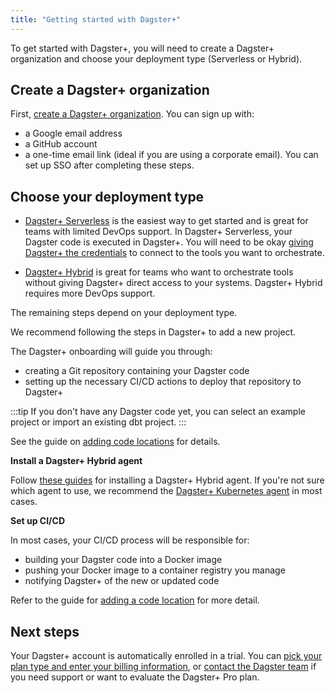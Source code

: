 ```yaml
---
title: "Getting started with Dagster+"
---
```


To get started with Dagster+, you will need to create a Dagster+ organization and choose your deployment type (Serverless or Hybrid).

## Create a Dagster+ organization

First, [create a Dagster+ organization](https://dagster.plus/signup). You can sign up with:
- a Google email address
- a GitHub account
- a one-time email link (ideal if you are using a corporate email). You can set up SSO after completing these steps.

## Choose your deployment type

- [Dagster+ Serverless](/dagster-plus/deployment/deployment-types/serverless) is the easiest way to get started and is great for teams with limited DevOps support. In Dagster+ Serverless, your Dagster code is executed in Dagster+. You will need to be okay [giving Dagster+ the credentials](/dagster-plus/deployment/management/environment-variables) to connect to the tools you want to orchestrate.

- [Dagster+ Hybrid](/dagster-plus/deployment/deployment-types/hybrid) is great for teams who want to orchestrate tools without giving Dagster+ direct access to your systems. Dagster+ Hybrid requires more DevOps support.

The remaining steps depend on your deployment type.

<Tabs>
<TabItem value="serverless" label="Dagster+ Serverless">

We recommend following the steps in Dagster+ to add a new project.

The Dagster+ onboarding will guide you through:
- creating a Git repository containing your Dagster code
- setting up the necessary CI/CD actions to deploy that repository to Dagster+

:::tip
If you don't have any Dagster code yet, you can select an example project or import an existing dbt project.
:::

See the guide on [adding code locations](/dagster-plus/deployment/code-locations) for details.
</TabItem>

<TabItem value="hybrid" label="Dagster+ Hybrid">

**Install a Dagster+ Hybrid agent**

Follow [these guides](/dagster-plus/deployment/deployment-types/hybrid) for installing a Dagster+ Hybrid agent. If you're not sure which agent to use, we recommend the [Dagster+ Kubernetes agent](/dagster-plus/deployment/deployment-types/hybrid/kubernetes/index.md) in most cases.


**Set up CI/CD**

In most cases, your CI/CD process will be responsible for:
- building your Dagster code into a Docker image
- pushing your Docker image to a container registry you manage
- notifying Dagster+ of the new or updated code

Refer to the guide for [adding a code location](/dagster-plus/deployment/code-locations) for more detail.

</TabItem>
</Tabs>


## Next steps

Your Dagster+ account is automatically enrolled in a trial. You can [pick your plan type and enter your billing information](/dagster-plus/deployment/management/settings/dagster-plus-settings), or [contact the Dagster team](https://dagster.io/contact) if you need support or want to evaluate the Dagster+ Pro plan.
